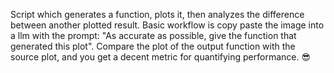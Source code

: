 Script which generates a function, plots it, then analyzes the difference between another plotted result.
Basic workflow is copy paste the image into a llm with the prompt: "As accurate as possible, give the function that generated this plot".
Compare the plot of the output function with the source plot, and you get a decent metric for quantifying performance. :sunglasses:
